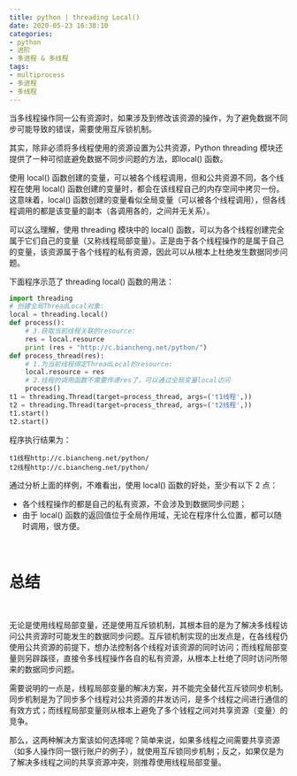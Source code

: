 ```yaml
---
title: python | threading Local()
date: 2020-05-23 16:38:10
categories:
- python
- 进阶
- 多进程 & 多线程
tags:
- multiprocess
- 多进程
- 多线程
---
```

当多线程操作同一公有资源时，如果涉及到修改该资源的操作，为了避免数据不同步可能导致的错误，需要使用互斥锁机制。

其实，除非必须将多线程使用的资源设置为公共资源，Python threading 模块还提供了一种可彻底避免数据不同步问题的方法，即local() 函数。

<!-- more -->

使用 local() 函数创建的变量，可以被各个线程调用，但和公共资源不同，各个线程在使用 local() 函数创建的变量时，都会在该线程自己的内存空间中拷贝一份。这意味着，local() 函数创建的变量看似全局变量（可以被各个线程调用），但各线程调用的都是该变量的副本（各调用各的，之间并无关系）。

可以这么理解，使用 threading 模块中的 local() 函数，可以为各个线程创建完全属于它们自己的变量（又称线程局部变量）。正是由于各个线程操作的是属于自己的变量，该资源属于各个线程的私有资源，因此可以从根本上杜绝发生数据同步问题。

下面程序示范了 threading local() 函数的用法：

```python
import threading
# 创建全局ThreadLocal对象:
local = threading.local()
def process():
    # 3.获取当前线程关联的resource:
    res = local.resource
    print (res + "http://c.biancheng.net/python/")
def process_thread(res):
    # 1.为当前线程绑定ThreadLocal的resource:
    local.resource = res
    # 2.线程的调用函数不需要传递res了，可以通过全局变量local访问
    process()
t1 = threading.Thread(target=process_thread, args=('t1线程',))
t2 = threading.Thread(target=process_thread, args=('t2线程',))
t1.start()
t2.start()
```

程序执行结果为：
    
    t1线程http://c.biancheng.net/python/
    t2线程http://c.biancheng.net/python/

通过分析上面的样例，不难看出，使用 local() 函数的好处，至少有以下 2 点：

- 各个线程操作的都是自己的私有资源，不会涉及到数据同步问题；
- 由于 local() 函数的返回值位于全局作用域，无论在程序什么位置，都可以随时调用，很方便。

<br/>

# 总结

<br/>

无论是使用线程局部变量，还是使用互斥锁机制，其根本目的是为了解决多线程访问公共资源时可能发生的数据同步问题。互斥锁机制实现的出发点是，在各线程仍使用公共资源的前提下，想办法控制各个线程对该资源的同时访问；而线程局部变量则另辟蹊径，直接令多线程操作各自的私有资源，从根本上杜绝了同时访问所带来的数据同步问题。

需要说明的一点是，线程局部变量的解决方案，并不能完全替代互斥锁同步机制。同步机制是为了同步多个线程对公共资源的并发访问，是多个线程之间进行通信的有效方式；而线程局部变量则从根本上避免了多个钱程之间对共享资源（变量）的竞争。

那么，这两种解决方案该如何选择呢？简单来说，如果多线程之间需要共享资源（如多人操作同一银行账户的例子），就使用互斥锁同步机制；反之，如果仅是为了解决多线程之间的共享资源冲突，则推荐使用线程局部变量。